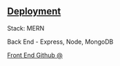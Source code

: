 ## [Deployment](https://pure-ocean-29656.herokuapp.com/exercises)

Stack: MERN

Back End - Express, Node, MongoDB

[Front End Github @](https://github.com/adnjoo/exercise-tracker)
